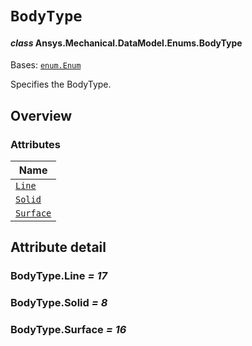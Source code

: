 # `BodyType`

<a id="ansys.mechanical.stubs.v242.Ansys.Mechanical.DataModel.Enums.BodyType"></a>

#### *class* Ansys.Mechanical.DataModel.Enums.BodyType

Bases: [`enum.Enum`](https://docs.python.org/3/library/enum.html#enum.Enum)

Specifies the BodyType.

<!-- !! processed by numpydoc !! -->

<a id="overview"></a>

## Overview

### Attributes

| Name |
| ------------------------------------------------------------------------------------------------ |
| [`Line`](#BodyType.Line) |
| [`Solid`](#BodyType.Solid) |
| [`Surface`](#BodyType.Surface) |

<a id="attribute-detail"></a>

## Attribute detail

<a id="BodyType.Line"></a>

### BodyType.Line *= 17*

<a id="BodyType.Solid"></a>

### BodyType.Solid *= 8*

<a id="BodyType.Surface"></a>

### BodyType.Surface *= 16*


